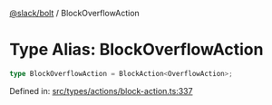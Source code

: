[@slack/bolt](../index.md) / BlockOverflowAction

# Type Alias: BlockOverflowAction

```ts
type BlockOverflowAction = BlockAction<OverflowAction>;
```

Defined in: [src/types/actions/block-action.ts:337](https://github.com/slackapi/bolt-js/blob/main/src/types/actions/block-action.ts#L337)
